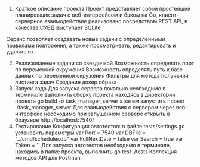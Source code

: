 1. Краткое описание проекта
Проект представляет собой простейший планировщик задач с веб-интерфейсом и бэком на Go, клиент-серверное взаимодействие реализовано посредством REST API, в качестве СУБД выступает SQLite

Сервис позволяет создавать новые задачи с определенными правилами повторения, а также просматривать, редактировать и удалять их

2. Реализованные задачи со звездочкой
Возможность определять порт по переменной окружения
Возможность определять путь к базе данных по переменной окружения
Фильтры для метода получения листинга задач
Создание докер образа
3. Запуск кода
Для запуска сервера локально необходимо в терминале выполнить сборку проекта находясь в директории проекта
    go build -o task_manager_server
а затем запустить проект
    ./task_manager_server
Для взаимодействия с сервером через веб-интерфейс необходимо при запущенном сервере открыть в браузере http://localhost:7540/
4. Тестирование
Конфигурация автотестов: в файле tests/settings.go установить параметры
    var Port = 7540
    var DBFile = "../cmd/scheduler.db"
    var FullNextDate = false
    var Search = true
    var Token = ``
Для запуска автотестов необходимо в терминале, находись в папке проекта, выполнить
        go test ./tests
Коллекция методов API для Postman
